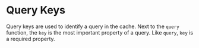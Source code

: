 # Query Keys

Query keys are used to identify a query in the cache. Next to the `query` function, the `key` is the most important property of a query. Like `query`, `key` is a required property.
